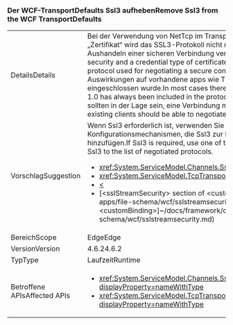 ### <a name="remove-ssl3-from-the-wcf-transportdefaults"></a><span data-ttu-id="ab95e-101">Der WCF-TransportDefaults Ssl3 aufheben</span><span class="sxs-lookup"><span data-stu-id="ab95e-101">Remove Ssl3 from the WCF TransportDefaults</span></span>

|   |   |
|---|---|
|<span data-ttu-id="ab95e-102">Details</span><span class="sxs-lookup"><span data-stu-id="ab95e-102">Details</span></span>|<span data-ttu-id="ab95e-103">Bei der Verwendung von NetTcp im Transportsicherheitsmodus und der Einstellung „Zertifikat“ wird das SSL3-Protokoll nicht mehr als eins der Standardprotokolle für das Aushandeln einer sicheren Verbindung verwendet.</span><span class="sxs-lookup"><span data-stu-id="ab95e-103">When using NetTcp with transport security and a credential type of certificate, the SSL 3 protocol is no longer a default protocol used for negotiating a secure connection.</span></span> <span data-ttu-id="ab95e-104">In den meisten Fällen darf es keine Auswirkungen auf vorhandene apps wie TLS 1.0 für NetTcp immer in der Protokollliste eingeschlossen wurde.</span><span class="sxs-lookup"><span data-stu-id="ab95e-104">In most cases there should be no impact to existing apps as TLS 1.0 has always been included in the protocol list for NetTcp.</span></span> <span data-ttu-id="ab95e-105">Alle vorhandenen Clients sollten in der Lage sein, eine Verbindung mit mindestens TLS 1.0 auszuhandeln.</span><span class="sxs-lookup"><span data-stu-id="ab95e-105">All existing clients should be able to negotiate a connection using at least TLS1.0.</span></span>|
|<span data-ttu-id="ab95e-106">Vorschlag</span><span class="sxs-lookup"><span data-stu-id="ab95e-106">Suggestion</span></span>|<span data-ttu-id="ab95e-107">Wenn Ssl3 erforderlich ist, verwenden Sie eine der folgenden Konfigurationsmechanismen, die Ssl3 zur Liste der ausgehandelte Protokolle hinzufügen.</span><span class="sxs-lookup"><span data-stu-id="ab95e-107">If Ssl3 is required, use one of the following configuration mechanisms to add Ssl3 to the list of negotiated protocols.</span></span><ul><li><xref:System.ServiceModel.Channels.SslStreamSecurityBindingElement.SslProtocols></li><li><xref:System.ServiceModel.TcpTransportSecurity.SslProtocols></li><li>[<](~/docs/framework/configure-apps/file-schema/wcf/transport-of-nettcpbinding.md)</li><li><span data-ttu-id="ab95e-108">[&lt;sslStreamSecurity&gt; section of &lt;customBinding&gt;]~/docs/framework/configure-apps/file-schema/wcf/sslstreamsecurity.md)</span><span class="sxs-lookup"><span data-stu-id="ab95e-108">[&lt;sslStreamSecurity&gt; section of &lt;customBinding&gt;]~/docs/framework/configure-apps/file-schema/wcf/sslstreamsecurity.md)</span></span></li></ul>|
|<span data-ttu-id="ab95e-109">Bereich</span><span class="sxs-lookup"><span data-stu-id="ab95e-109">Scope</span></span>|<span data-ttu-id="ab95e-110">Edge</span><span class="sxs-lookup"><span data-stu-id="ab95e-110">Edge</span></span>|
|<span data-ttu-id="ab95e-111">Version</span><span class="sxs-lookup"><span data-stu-id="ab95e-111">Version</span></span>|<span data-ttu-id="ab95e-112">4.6.2</span><span class="sxs-lookup"><span data-stu-id="ab95e-112">4.6.2</span></span>|
|<span data-ttu-id="ab95e-113">Typ</span><span class="sxs-lookup"><span data-stu-id="ab95e-113">Type</span></span>|<span data-ttu-id="ab95e-114">Laufzeit</span><span class="sxs-lookup"><span data-stu-id="ab95e-114">Runtime</span></span>|
|<span data-ttu-id="ab95e-115">Betroffene APIs</span><span class="sxs-lookup"><span data-stu-id="ab95e-115">Affected APIs</span></span>|<ul><li><xref:System.ServiceModel.Channels.SslStreamSecurityBindingElement.SslProtocols?displayProperty=nameWithType></li><li><xref:System.ServiceModel.TcpTransportSecurity.SslProtocols?displayProperty=nameWithType></li></ul>|

